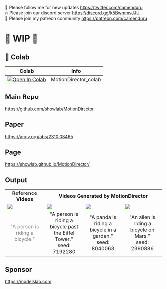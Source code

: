 🐣 Please follow me for new updates https://twitter.com/camenduru <br />
🔥 Please join our discord server https://discord.gg/k5BwmmvJJU <br />
🥳 Please join my patreon community https://patreon.com/camenduru <br />

# 🚦 WIP 🚦

## 🦒 Colab

| Colab | Info
| --- | --- |
[![Open In Colab](https://colab.research.google.com/assets/colab-badge.svg)](https://colab.research.google.com/github/camenduru/MotionDirector-colab/blob/main/MotionDirector_colab.ipynb) | MotionDirector_colab

## Main Repo
https://github.com/showlab/MotionDirector

## Paper
https://arxiv.org/abs/2310.08465

## Page
https://showlab.github.io/MotionDirector/

## Output

<table class="center">
<tr>
  <td style="text-align:center;"><b>Reference Videos</b></td>
  <td style="text-align:center;" colspan="3"><b>Videos Generated by MotionDirector</b></td>
</tr>
<tr>
  <td><img src=https://raw.githubusercontent.com/showlab/MotionDirector/main/assets/multi_videos_results/reference_videos.gif></td>
  <td><img src=https://raw.githubusercontent.com/showlab/MotionDirector/main/assets/multi_videos_results/A_person_is_riding_a_bicycle_past_the_Eiffel_Tower_7192280.gif></td>
  <td><img src=https://raw.githubusercontent.com/showlab/MotionDirector/main/assets/multi_videos_results/A_panda_is_riding_a_bicycle_in_a_garden_8040063.gif></td>              
  <td><img src=https://raw.githubusercontent.com/showlab/MotionDirector/main/assets/multi_videos_results/An_alien_is_riding_a_bicycle_on_Mars_2390886.gif></td>
</tr>
<tr>
  <td width=25% style="text-align:center;color:gray;">"A person is riding a bicycle."</td>
  <td width=25% style="text-align:center;">"A person is riding a bicycle past the Eiffel Tower.” </br> seed: 7192280</td>
  <td width=25% style="text-align:center;">"A panda is riding a bicycle in a garden."  </br> seed: 8040063</td>
  <td width=25% style="text-align:center;">"An alien is riding a bicycle on Mars."  </br> seed: 2390886</td>
</tr>
</table>

## Sponsor
https://modelslab.com
